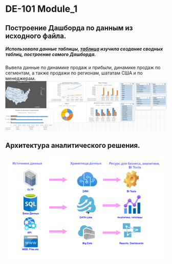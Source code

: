 # DE-101 Module_1

## Построение Дашборда по данным из исходного файла. 
##### Использовала данные таблицы,  [таблица](https://github.com/Oksana7292/DE-101/blob/cb7b5a35b1de5fc7caa4cec49c16cb23b0235850/Module%201/HomeWork_01.xlsx) изучила создание сводных таблиц, построение самого Дашборда.
Вывела данные по динамике продаж и прибыли, динамике продаж по сегментам, а также продажи по регионам, шататам США и по менеджерам.
![Скрин](https://github.com/Oksana7292/DE-101-Module_1/blob/c03f484f0e394c084d48010f924252db7e7adc8d/DashBoard.png)
   
   ## Архитектура аналитического решения.
   ![Скрин](https://github.com/Oksana7292/DE-101/blob/58a41f3937aaa18f8363981c56154ef33070e259/Module%201/%D0%90%D1%80%D1%85%D0%B8%D1%82%D0%B5%D0%BA%D1%82%D1%83%D1%80%D0%B0%20%D0%B0%D0%BD%D0%B0%D0%BB%D0%B8%D1%82%D0%B8%D1%87%D0%B5%D1%81%D0%BA%D0%BE%D0%B3%D0%BE%20%D1%80%D0%B5%D1%88%D0%B5%D0%BD%D0%B8%D1%8F.png)
   
